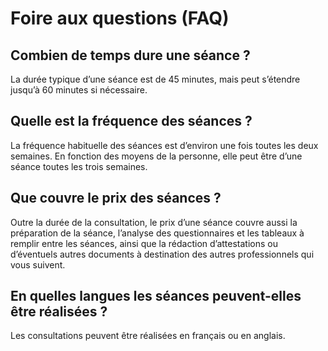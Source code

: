 # Foire aux questions (FAQ)

## Combien de temps dure une séance ?

La durée typique d’une séance est de 45 minutes, mais peut s’étendre jusqu’à 60 minutes si nécessaire.

## Quelle est la fréquence des séances ?

La fréquence habituelle des séances est d’environ une fois toutes les deux semaines. En fonction des moyens de la personne, elle peut être d’une séance toutes les trois semaines.

## Que couvre le prix des séances ?

Outre la durée de la consultation, le prix d’une séance couvre aussi la préparation de la séance, l’analyse des questionnaires et les tableaux à remplir entre les séances, ainsi que la rédaction d’attestations ou d’éventuels autres documents à destination des autres professionnels qui vous suivent.

## En quelles langues les séances peuvent-elles être réalisées ?

Les consultations peuvent être réalisées en français ou en anglais.
